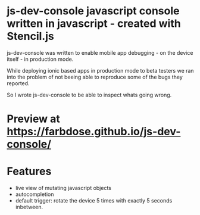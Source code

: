 # js-dev-console javascript console written in javascript - created with Stencil.js

js-dev-console was written to enable mobile app debugging - on the device itself - in production mode.

While deploying ionic based apps in production mode to beta testers we ran into the problem of not beeing able to reproduce some of the bugs they reported. 

So I wrote js-dev-console to be able to inspect whats going wrong.

# Preview at https://farbdose.github.io/js-dev-console/

# Features

* live view of mutating javascript objects
* autocompletion
* default trigger: rotate the device 5 times with exactly 5 seconds inbetween.
